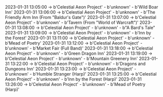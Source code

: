 2023-01-31 13:05:00 -> b'Celestial Aeon Project' - b'unknown' - b'Wild Boar Inn'
2023-01-31 13:06:00 -> b'Celestial Aeon Project' - b'unknown' - b'The Friendly Arm Inn (From "Baldur\'s Gate")'
2023-01-31 13:07:00 -> b'Celestial Aeon Project' - b'unknown' - b'Tavern (From "World of Warcraft")'
2023-01-31 13:08:00 -> b'Celestial Aeon Project' - b'unknown' - b"A Bard's Tale"
2023-01-31 13:09:00 -> b'Celestial Aeon Project' - b'unknown' - b'Inn by the Forest'
2023-01-31 13:11:00 -> b'Celestial Aeon Project' - b'unknown' - b'Mead of Poetry'
2023-01-31 13:12:00 -> b'Celestial Aeon Project' - b'unknown' - b'Market Fair (Full Band)'
2023-01-31 13:18:00 -> b'Celestial Aeon Project' - b'unknown' - b'Green Dragon Inn'
2023-01-31 13:19:00 -> b'Celestial Aeon Project' - b'unknown' - b'Mountain Greenery Inn'
2023-01-31 13:22:00 -> b'Celestial Aeon Project' - b'unknown' - b'Dragons and Dungeons Inn'
2023-01-31 13:23:00 -> b'Celestial Aeon Project' - b'unknown' - b'Humble Stranger (Harp)'
2023-01-31 13:25:00 -> b'Celestial Aeon Project' - b'unknown' - b'Inn by the Forest (Harp)'
2023-01-31 13:26:00 -> b'Celestial Aeon Project' - b'unknown' - b'Mead of Poetry (Harp)'
